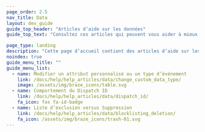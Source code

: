 ```yaml
---
page_order: 2.5
nav_title: Data
layout: dev_guide
guide_top_header: "Articles d’aide sur les données"
guide_top_text: "Consultez ces articles qui peuvent vous aider à mieux comprendre les nuances de données dans Braze. <br><br> Pour plus d’informations générales sur ce qui a trait aux données, consultez nos articles de la section <a href='/docs/user_guide/data_and_analytics/'>Données et analyses</a> !"

page_type: landing
description: "Cette page d’accueil contient des articles d’aide sur les données dans Braze."
noindex: true
guide_menu_title: ""
guide_menu_list:
  - name: Modifier un attribut personnalisé ou un type d’événement
    link: /docs/help/help_articles/data/change_custom_data_type/
    image: /assets/img/braze_icons/table.svg
  - name: Comportement du Dispatch ID
    link: /docs/help/help_articles/data/dispatch_id/
    fa_icon: fas fa-id-badge
  - name: Liste d’exclusion versus Suppression
    link: /docs/help/help_articles/data/blocklisting_deletion/
    fa_icon: /assets/img/braze_icons/trash-01.svg
---
```

